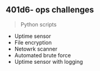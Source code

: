 ## 401d6- ops challenges

> Python scripts

- Uptime sensor
- File encryption
- Netowrk scanner
- Automated brute force
- Uptime sensor with logging
